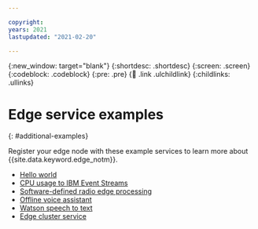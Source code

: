 ```yaml
---

copyright:
years: 2021
lastupdated: "2021-02-20"

---
```


{:new_window: target="blank"}
{:shortdesc: .shortdesc}
{:screen: .screen}
{:codeblock: .codeblock}
{:pre: .pre}
{:child: .link .ulchildlink}
{:childlinks: .ullinks}

# Edge service examples
{: #additional-examples}

Register your edge node with these example services to learn more about {{site.data.keyword.edge_notm}}.

* [Hello world](../developing/policy.md)
* [CPU usage to IBM Event Streams](cpu_load_example.md)
* [Software-defined radio edge processing](../installing/software_defined_radio_ex.md)
* [Offline voice assistant](offline_voice_assistant.md)
* [Watson speech to text](../installing/watson_speech.md)
* [Edge cluster service](edge_cluster_service.md)
